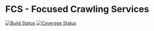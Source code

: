 FCS - Focused Crawling Services
===

[![Build Status](https://travis-ci.org/agh-glk/fcs.png?branch=master)](https://travis-ci.org/agh-glk/fcs) [![Coverage Status](https://coveralls.io/repos/agh-glk/fcs/badge.png)](https://coveralls.io/r/agh-glk/fcs)
